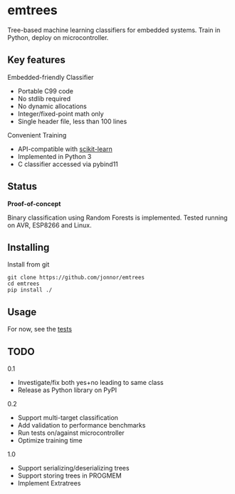 
# emtrees
Tree-based machine learning classifiers for embedded systems.
Train in Python, deploy on microcontroller.

## Key features

Embedded-friendly Classifier

* Portable C99 code
* No stdlib required
* No dynamic allocations
* Integer/fixed-point math only
* Single header file, less than 100 lines

Convenient Training

* API-compatible with [scikit-learn](http://scikit-learn.org)
* Implemented in Python 3
* C classifier accessed via pybind11

## Status
**Proof-of-concept**

Binary classification using Random Forests is implemented.
Tested running on AVR, ESP8266 and Linux.

## Installing

Install from git

    git clone https://github.com/jonnor/emtrees
    cd emtrees
    pip install ./


## Usage
For now, see the [tests](./tests)


## TODO

0.1

* Investigate/fix both yes+no leading to same class
* Release as Python library on PyPI

0.2

* Support multi-target classification
* Add validation to performance benchmarks
* Run tests on/against microcontroller
* Optimize training time

1.0

* Support serializing/deserializing trees
* Support storing trees in PROGMEM
* Implement Extratrees
